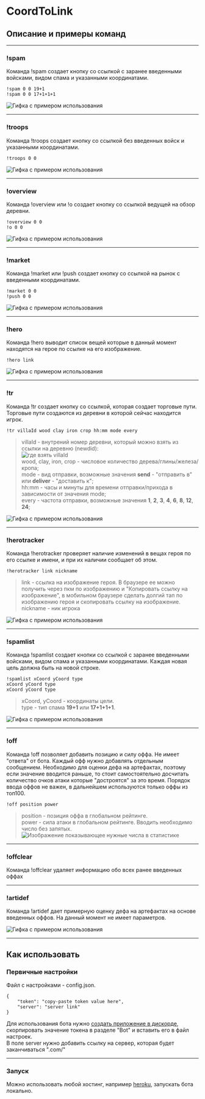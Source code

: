 # CoordToLink

## Описание и примеры команд

---

### !spam

Команда !spam создает кнопку со ссылкой с заранее введенными войсками, видом спама и указанными координатами.

```text
!spam 0 0 19+1
!spam 0 0 17+1+1+1
```

![Гифка с примером использования](./readme/spam.gif)

---

### !troops

Команда !troops создает кнопку со ссылкой без введенных войск и указанными координатами.

```text
!troops 0 0
```

![Гифка с примером использования](./readme/troops.gif)

---

### !overview

Команда !overview или !o создает кнопку со ссылкой ведущей на обзор деревни.

```text
!overview 0 0
!o 0 0
```

![Гифка с примером использования](./readme/overview.gif)

---

### !market

Команда !market или !push создает кнопку со ссылкой на рынок с введенными координатами.

```text
!market 0 0
!push 0 0
```

![Гифка с примером использования](./readme/market.gif)

---

### !hero

Команда !hero выводит список вещей которые в данный момент находятся на герое по ссылке на его изображение.

```text
!hero link
```

![Гифка с примером использования](./readme/hero.gif)

---

### !tr

Команда !tr создает кнопку со ссылкой, которая создает торговые пути. Торговые пути создаются из деревни в которой сейчас находится игрок.

```text
!tr villaId wood clay iron crop hh:mm mode every
```

> villaId - внутрений номер деревни, который можно взять из ссылки на деревню (newdid):  
![где взять villaId](./readme/villaId.png)  
wood, clay, iron, crop - числовое количество дерева/глины/железа/кропа;  
mode - вид отправки, возможные значения **send** - "отправить в" или **deliver** - "доставить к";  
hh:mm - часы и минуты для времени отправки/прихода в зависимости от значения mode;  
every - частота отправки, возможные значения **1**, **2**, **3**, **4**, **6**, **8**, **12**, **24**;

![Гифка с примером использования](./readme/tr.gif)

---

### !herotracker

Команда !herotracker проверяет наличие изменений в вещах героя по его ссылке и имени, и при их наличии сообщает об этом.

```text
!herotracker link nickname
```

> link - ссылка на изображение героя. В браузере ее можно получить через пкм по изображению и "Копировать ссылку на изображение", в мобильном браузере сделать долгий тап по изображению героя и скопировать ссылку на изображение.  
nickname - ник игрока

![Гифка с примером использования](./readme/herotracker.gif)

---

### !spamlist

Команда !spamlist создает кнопки со ссылкой с заранее введенными войсками, видом спама и указанными координатами. Каждая новая цель должна быть на новой строке.

```text
!spamlist xCoord yCoord type
xCoord yCoord type
xCoord yCoord type
```

> xCoord, yCoord - координаты цели.  
type - тип спама **19+1** или **17+1+1+1**.

![Гифка с примером использования](./readme/spamlist.gif)

---

### !off

Команда !off позволяет добавить позицию и силу оффа. Не имеет "ответа" от бота. Каждый офф нужно добавлять отдельным сообщением. Необходимо для оценки дефа на артефактах, поэтому если значение вводится раньше, то стоит самостоятельно досчитать количество очков атаки которые "достроятся" за это время. Порядок ввода оффов не важен, в дальнейшем используются только оффы из топ100.

```text
!off position power
```

> position - позиция оффа в глобальном рейтинге.  
power - сила атаки в глобальном рейтинге. Вводить необходимо число без запятых.
![Изображение показывающее нужные числа в статистике](./readme/off.png)

---

### !offclear

Команда !offclear удаляет информацию обо всех ранее введенных оффах

---

### !artidef

Команда !artidef дает примерную оценку дефа на артефактах на основе введенных оффов. На данный момент не имеет параметров.

![Гифка с примером использования](./readme/artidef.gif)

---

## Как использовать

### Первичные настройки

Файл с настройками - config.json.

```text
{
    "token": "copy-paste token value here",
    "server": "server link"
}
```

Для использования бота нужно [создать приложение в дискорде](https://discordjs.guide/preparations/setting-up-a-bot-application.html#creating-your-bot), скорпировать значение токена в разделе "Bot" и вставить его в файл настроек.  
В поле server нужно добавить ссылку на сервер, которая будет заканчиваться ".com/"

---

### Запуск

Можно использовать любой хостинг, например [heroku](https://devcenter.heroku.com/articles/git), запускать бота локально.
